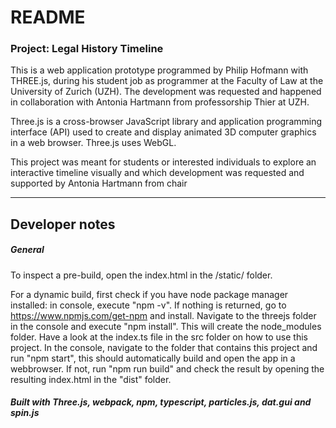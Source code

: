 # README

### Project: Legal History Timeline

This is a web application prototype programmed by Philip Hofmann with THREE.js, during his student job as programmer at the Faculty of Law at the University of Zurich (UZH). The development was requested and happened in collaboration with Antonia Hartmann from professorship Thier at UZH.

Three.js is a cross-browser JavaScript library and application programming interface (API) used to create and display animated 3D computer graphics in a web browser. Three.js uses WebGL.

This project was meant for students or interested individuals to explore an interactive timeline visually and which development was requested and supported by Antonia Hartmann from chair

---

Developer notes
---

##### General
To inspect a pre-build, open the index.html in the /static/ folder.

For a dynamic build, first check if you have node package manager installed: in console, execute "npm -v". If nothing is returned, go to https://www.npmjs.com/get-npm and install.
Navigate to the threejs folder in the console and execute "npm install". This will create the node_modules folder.
Have a look at the index.ts file in the src folder on how to use this project. In the console, navigate to the folder that contains this project and run "npm start", this should automatically build and open the app in a webbrowser. If not, run "npm run build" and check the result by opening the resulting index.html in the "dist" folder.

##### Built with Three.js, webpack, npm, typescript, particles.js, dat.gui and spin.js
